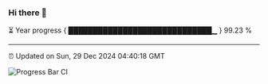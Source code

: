 ### Hi there 👋

⏳ Year progress { █████████████████████████████▁ } 99.23 %

---

⏰ Updated on Sun, 29 Dec 2024 04:40:18 GMT

![Progress Bar CI](https://github.com/IshwaranRudhara/GIT-ACTION/workflows/Progress%20Bar%20CI/badge.svg)
